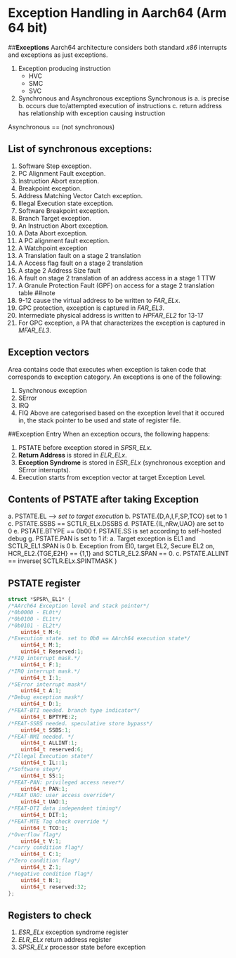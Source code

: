 # Exception Handling in Aarch64 (Arm 64 bit)
##**Exceptions**
Aarch64 architecture considers both standard *x86* interrupts and exceptions as just exceptions.

1. Exception producing instruction	
	- HVC
	- SMC
	- SVC
2. Synchronous and Asynchronous exceptions
Synchronous is
	a. is precise
	b. occurs due to/attempted execution of instructions
	c. return address has relationship with exception causing instruction

Asynchronous == (not synchronous)

## List of synchronous exceptions:
 1. Software Step exception.
 2. PC Alignment Fault exception.
 3. Instruction Abort exception.
 4. Breakpoint exception.
 5. Address Matching Vector Catch exception.
 6. Illegal Execution state exception.
 7. Software Breakpoint exception.
 8. Branch Target exception.
 9. An Instruction Abort exception.
10. A Data Abort exception.
11. A PC alignment fault exception.
12. A Watchpoint exception
13. A Translation fault on a stage 2 translation
14. A Access flag fault on a stage 2 translation
15. A stage 2 Address Size fault
16. A fault on stage 2 translation of an address access in a stage 1 TTW
17. A Granule Protection Fault (GPF) on access for a stage 2 translation table
##note
1. 9-12 cause the virtual address to be written to *FAR\_ELx*.
2. GPC protection, exception is captured in *FAR\_EL3*.
3. Intermediate physical address is written to *HPFAR\_EL2* for 13-17 
4. For GPC exception, a PA that characterizes the exception is captured in *MFAR\_EL3*.

## Exception vectors 
Area contains code that executes when exception is taken code that corresponds to exception category.
An exceptions is one of the following:
1. Synchronous exception
2. SError
3. IRQ
4. FIQ
Above are categorised based on the exception level that it occured in, the stack pointer to be used
and state of register file.

##Exception Entry
When an exception occurs, the following happens:
1. PSTATE before exception stored in *SPSR\_ELx*.
2. **Return Address** is stored in *ELR\_ELx*.
3. **Exception Syndrome** is stored in *ESR\_ELx* (synchronous exception and SError interrupts). 
4. Execution starts from exception vector at target Exception Level.

## Contents of PSTATE after taking Exception
a. PSTATE.EL --> *set to target execution*
b. PSTATE.{D,A,I,F,SP,TCO} set to 1
c. PSTATE.SSBS == SCTLR\_ELx.DSSBS
d. PSTATE.{IL,nRw,UAO} are set to 0
e. PSTATE.BTYPE == 0b00
f. PSTATE.SS is set according to self-hosted debug
g. PSTATE.PAN is set to 1 if:
	a. Target exception is EL1 and SCTLR\_EL1.SPAN is 0
	b. Exception from El0, target EL2, Secure EL2 on, HCR_EL2.{TGE,E2H} == {1,1} and SCTLR_EL2.SPAN == 0.
	c. PSTATE.ALLINT == inverse( SCTLR.ELx.SPINTMASK )


## PSTATE register
```c
struct *SPSR\_EL1* {
/*AArch64 Exception level and stack pointer*/
/*0b0000 - EL0t*/
/*0b0100 - EL1t*/
/*0b0101 - EL2t*/
	uint64_t M:4;
/*Execution state. set to 0b0 == AArch64 execution state*/
	uint64_t M:1;
	uint64_t Reserved:1;
/*FIQ interrupt mask.*/
	uint64_t F:1;
/*IRQ interrupt mask.*/
	uint64_t I:1;
/*SError interrupt mask*/
	uint64_t A:1;
/*Debug exception mask*/
	uint64_t D:1;
/*FEAT-BTI needed. branch type indicator*/
	uint64_t BPTYPE:2;
/*FEAT-SSBS needed. speculative store bypass*/
	uint64_t SSBS:1;
/*FEAT-NMI needed. */
	uint64_t ALLINT:1;
	uint64_t reserved:6;
/*Illegal Execution state*/
	uint64_t IL::1;
/*Software step*/
	uint64_t SS:1;
/*FEAT-PAN: privileged access never*/
	uint64_t PAN:1;
/*FEAT UAO: user access override*/
	uint64_t UAO:1;
/*FEAT-DTI data independent timing*/
	uint64_t DIT:1;
/*FEAT-MTE Tag check override */
	uint64_t TCO:1;
/*Overflow flag*/
	uint64_t V:1;
/*carry condition flag*/
	uint64_t C:1;
/*Zero condition flag*/
	uint64_t Z:1;
/*negative condition flag*/
	uint64_t N:1;
	uint64_t reserved:32;
};
```
## Registers to check
1. *ESR\_ELx* exception syndrome register
2. *ELR\_ELx* return address register
3. *SPSR\_ELx* processor state before exception
